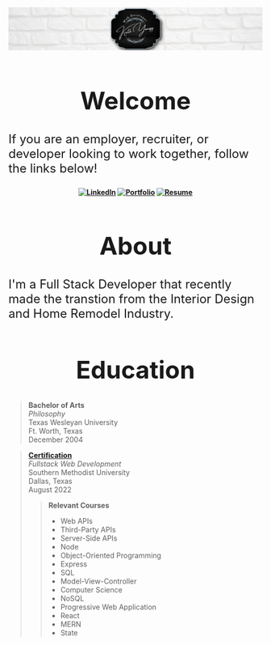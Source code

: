 [![banner](assets/images/indeedbanner.png)](https://www.linkedin.com/in/keith-yanosy/)

<h1 style='font-weight: bold; font-size: 3rem;' align='center'>
Welcome
</h1>

<p style='font-size: 1.5rem'>
If you are an employer, recruiter, or developer looking to work together, follow the links below!
</p>

<div style='font-weight: bold;' align='center'>

[![LinkedIn](https://img.shields.io/badge/%20linkedin-blue?style=for-the-badge&logo=linkedin)](https://www.linkedin.com/in/keith-yanosy)
[![Portfolio](https://img.shields.io/badge/my-portfolio-lightgrey?style=for-the-badge)](https://keithpyanosy.vercel.app//)
[![Resume](https://img.shields.io/badge/my-resume-green?style=for-the-badge&logo=React%20Hook%20Form)](https://drive.google.com/file/d/1BRclPQ5q0Y-SMY3bEt1ana2lWFY-pyZV/view?usp=sharing)

</div>

<h1 style='font-weight: bold; font-size: 3rem;' align='center''>
About
</h1>

<p style='font-size: 1.5rem'>
I'm a Full Stack Developer that recently made the transtion from the Interior Design and Home Remodel Industry.
</p>

<h1 style='font-weight: bold; font-size: 3rem;' align='center''>
Education
</h1>

> **Bachelor of Arts**  
> *Philosophy*  
> Texas Wesleyan University  
> Ft. Worth, Texas  
> December 2004

> [**Certification**](https://www.credly.com/badges/37a5c1e8-7031-4e9b-a627-1a9f51067a12/public_url)  
> *Fullstack Web Development*  
> Southern Methodist University  
> Dallas, Texas  
> August 2022
> > **Relevant Courses**
> > - Web APIs
> > - Third-Party APIs
> > - Server-Side APIs
> > - Node
> > - Object-Oriented Programming
> > - Express
> > - SQL
> > - Model-View-Controller
> > - Computer Science
> > - NoSQL
> > - Progressive Web Application
> > - React
> > - MERN
> > - State

<!-- <h1 style='text-align: center;'>
Resume
</h1>

[![resume](assets/images/Resume.png)](https://drive.google.com/file/d/1BRclPQ5q0Y-SMY3bEt1ana2lWFY-pyZV/view?usp=sharing) -->